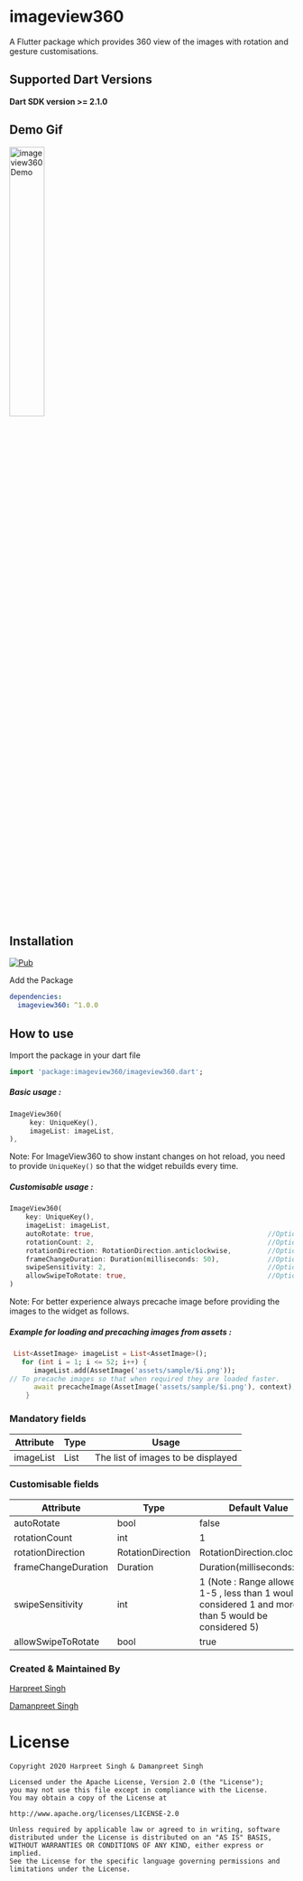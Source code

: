 # imageview360

 A Flutter package which provides 360 view of the images with rotation and gesture customisations.


## Supported Dart Versions
**Dart SDK version >= 2.1.0**

## Demo Gif
<img src="https://raw.githubusercontent.com/hd-motion/flutter_imageview_360/master/example/demo/imageview360.gif" height="35%" width="35%"  alt="imageview360 Demo"/>

## Installation
[![Pub](https://img.shields.io/badge/pub-1.0.0-blue)](https://pub.dev/packages/imageview360)

Add the Package
```yaml
dependencies:
  imageview360: ^1.0.0
```
## How to use

Import the package in your dart file

```dart
import 'package:imageview360/imageview360.dart';

```

##### Basic usage :

```dart
ImageView360(
     key: UniqueKey(),
     imageList: imageList,
),
```

Note: For ImageView360 to show instant changes on hot reload, you need to provide `UniqueKey()` so that the widget rebuilds every time.

##### Customisable usage :
```dart
ImageView360(
    key: UniqueKey(),                                           
    imageList: imageList,                                       
    autoRotate: true,                                           //Optional
    rotationCount: 2,                                           //Optional
    rotationDirection: RotationDirection.anticlockwise,         //Optional
    frameChangeDuration: Duration(milliseconds: 50),            //Optional
    swipeSensitivity: 2,                                        //Optional
    allowSwipeToRotate: true,                                   //Optional
)
```
Note: For better experience always precache image before providing the images to the widget as follows.

##### Example for loading and precaching images from assets :

```dart
 List<AssetImage> imageList = List<AssetImage>();
   for (int i = 1; i <= 52; i++) {
      imageList.add(AssetImage('assets/sample/$i.png'));
// To precache images so that when required they are loaded faster.
      await precacheImage(AssetImage('assets/sample/$i.png'), context);
    }
```

### Mandatory fields

| Attribute           | Type                | Usage                 |
| -------------       | ------------------- | --------------        |
| imageList           | List<ImageProvider> | The list of images to be displayed|
### Customisable fields

| Attribute           | Type                | Default Value                 |
| -------------       | ------------------- | --------------                |
| autoRotate          | bool                | false                         |
| rotationCount       | int                 | 1                             |
| rotationDirection   | RotationDirection   | RotationDirection.clockwise   |
| frameChangeDuration | Duration            | Duration(milliseconds: 80)    |
| swipeSensitivity    | int                 | 1 (Note : Range allowed is 1-5 , less than 1 would be considered 1 and more than 5 would be considered 5)                      |
| allowSwipeToRotate  | bool                | true                          |



### Created & Maintained By

[Harpreet Singh](https://github.com/harpreetseera) 

[Damanpreet Singh](https://github.com/damanpreetsb) 

# License
```
Copyright 2020 Harpreet Singh & Damanpreet Singh

Licensed under the Apache License, Version 2.0 (the "License");
you may not use this file except in compliance with the License.
You may obtain a copy of the License at

http://www.apache.org/licenses/LICENSE-2.0

Unless required by applicable law or agreed to in writing, software
distributed under the License is distributed on an "AS IS" BASIS,
WITHOUT WARRANTIES OR CONDITIONS OF ANY KIND, either express or implied.
See the License for the specific language governing permissions and
limitations under the License.
```
